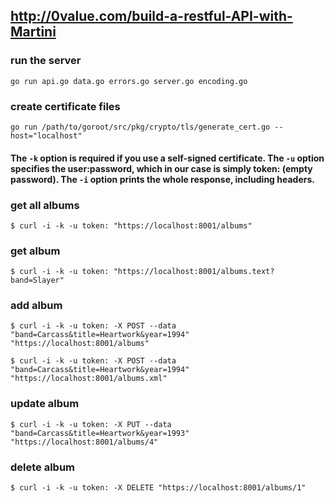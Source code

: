 ## http://0value.com/build-a-restful-API-with-Martini

### run the server

	go run api.go data.go errors.go server.go encoding.go

### create certificate files

	go run /path/to/goroot/src/pkg/crypto/tls/generate_cert.go --host="localhost"

#### The `-k` option is required if you use a self-signed certificate. The `-u` option specifies the user:password, which in our case is simply token: (empty password). The `-i` option prints the whole response, including headers.

### get all albums

	$ curl -i -k -u token: "https://localhost:8001/albums"

### get album

	$ curl -i -k -u token: "https://localhost:8001/albums.text?band=Slayer"

### add album
	
	$ curl -i -k -u token: -X POST --data "band=Carcass&title=Heartwork&year=1994" "https://localhost:8001/albums"

	$ curl -i -k -u token: -X POST --data "band=Carcass&title=Heartwork&year=1994" "https://localhost:8001/albums.xml"

### update album

	$ curl -i -k -u token: -X PUT --data "band=Carcass&title=Heartwork&year=1993" "https://localhost:8001/albums/4"

### delete album

	$ curl -i -k -u token: -X DELETE "https://localhost:8001/albums/1"
